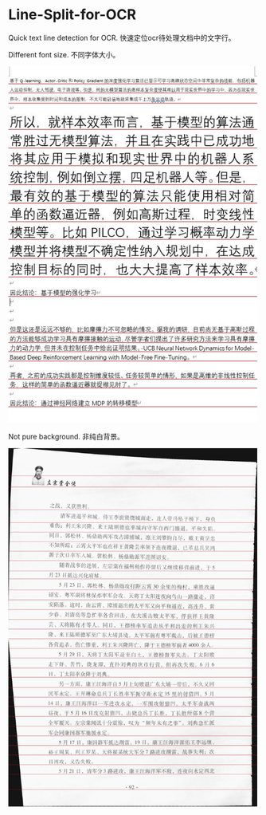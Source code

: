 # Line-Split-for-OCR
Quick text line detection for OCR. 快速定位ocr待处理文档中的文字行。

Different font size. 不同字体大小。

<img src="res3.jpg" width="500">

Not pure background. 非纯白背景。

<img src="res2.jpg" width="500">